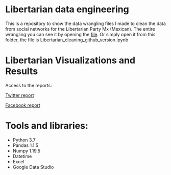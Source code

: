 # Libertarian data engineering
This is a repository to show the data wrangling files I made to clean the data from social networks for the Libertarian Party Mx (Mexican).
The entire wrangling you can see it by opening the [file](https://github.com/JorgePablol/Libertarian-Wrangling/blob/main/Libertarian_cleaning_github_version.ipynb). Or simply open it from this folder, the file is Libertarian_cleaning_github_version.ipynb

# Libertarian Visualizations and Results
Access to the reports:

[Twitter report](https://tinyurl.com/twitterReportPlib)

[Facebook report](https://tinyurl.com/fbReportPlib)

# Tools and libraries:
  * Python 3.7
  * Pandas 1.1.5
  * Numpy 1.19.5
  * Datetime
  * Excel
  * Google Data Studio


